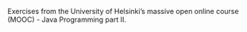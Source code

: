 Exercises from the University of Helsinki’s massive open online course (MOOC) - Java Programming part II. 
